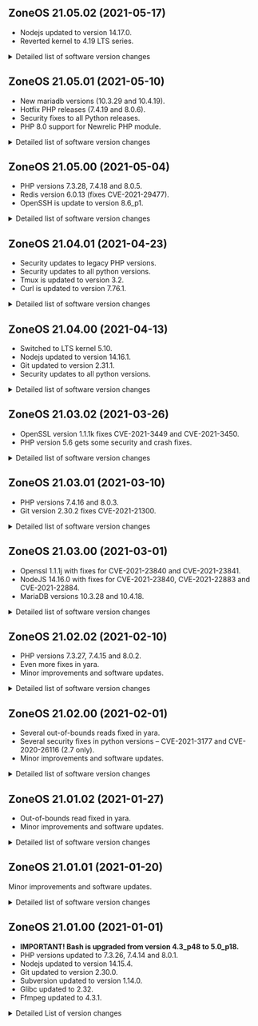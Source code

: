 ## ZoneOS 21.05.02 (2021-05-17)

  * Nodejs updated to version 14.17.0.
  * Reverted kernel to 4.19 LTS series.

<details>
  <summary>Detailed list of software version changes</summary>

  ### Changes

  * media-gfx/imagemagick 7.0.11.11 -> 7.0.11.12
  * net-libs/nodejs 14.16.1 -> 14.17.0
  * sys-kernel/zoneos-kernel 5.10.35 -> 4.19.190
</details>

## ZoneOS 21.05.01 (2021-05-10)

  * New mariadb versions (10.3.29 and 10.4.19).
  * Hotfix PHP releases (7.4.19 and 8.0.6).
  * Security fixes to all Python releases.
  * PHP 8.0 support for Newrelic PHP module.

<details>
  <summary>Detailed list of software version changes</summary>

  ### Changes

  * app-arch/unzip 6.0_p25-r1 -> 6.0_p26
  * dev-db/mariadb 10.3.28 -> 10.3.29
  * dev-db/mariadb 10.4.18 -> 10.4.19
  * dev-lang/php 7.4.18 -> 7.4.19
  * dev-lang/php 8.0.5 -> 8.0.6
  * dev-lang/python 2.7.18_p8 -> 2.7.18_p9
  * dev-lang/python 3.6.13_p1 -> 3.6.13_p3
  * dev-lang/python 3.8.8_p1 -> 3.8.9_p2
  * dev-php/blackfire 1.56.1 -> 1.57.0
  * dev-php/newrelic 9.16.0.295 -> 9.17.1.301
  * media-gfx/imagemagick 7.0.11.10 -> 7.0.11.11
  * media-gfx/libimagequant 2.12.3 -> 2.14.0
  * sys-kernel/zoneos-kernel 5.10.34 -> 5.10.35
</details>

## ZoneOS 21.05.00 (2021-05-04)

  * PHP versions 7.3.28, 7.4.18 and 8.0.5.
  * Redis version 6.0.13 (fixes CVE-2021-29477).
  * OpenSSH is update to version 8.6_p1.

<details>
  <summary>Detailed list of software version changes</summary>

  ### Changes

  * app-forensics/yara 4.0.5 -> 4.1.0
  * app-text/qpdf 10.1.0 -> 10.3.1
  * dev-db/redis 6.0.12 -> 6.0.13
  * dev-lang/php 7.3.27 -> 7.3.28
  * dev-lang/php 7.4.16 -> 7.4.18
  * dev-lang/php 8.0.3 -> 8.0.5
  * dev-php/pecl-redis 5.3.3 -> 5.3.4
  * media-gfx/imagemagick 7.0.11.8 -> 7.0.11.10
  * media-libs/lcms 2.11 -> 2.12
  * net-misc/openssh 8.4_p1-r3 -> 8.6_p1-r1
  * sys-apps/file 5.39-r4 -> 5.40-r2
  * sys-kernel/zoneos-kernel 5.10.32 -> 5.10.34
  * sys-process/htop 3.0.2 -> 3.0.5
</details>

## ZoneOS 21.04.01 (2021-04-23)

  * Security updates to legacy PHP versions.
  * Security updates to all python versions.
  * Tmux is updated to version 3.2.
  * Curl is updated to version 7.76.1.

<details>
  <summary>Detailed list of software version changes</summary>

  ### Changes

  * app-arch/unrar 6.0.3 -> 6.0.4
  * app-misc/tmux 3.1c -> 3.2
  * dev-lang/php 7.0.33-r6 -> 7.0.33-r7
  * dev-lang/php 7.1.33 -> 7.1.33-r1
  * dev-lang/python 2.7.18_p7 -> 2.7.18_p8
  * dev-lang/python 3.6.13 -> 3.6.13_p1
  * dev-lang/python 3.8.8 -> 3.8.8_p1
  * dev-php/blackfire 1.53.0 -> 1.56.1
  * dev-php/maxminddb 1.5.0 -> 1.6.0
  * media-gfx/imagemagick 7.0.11.6 -> 7.0.11.8
  * net-misc/curl 7.74.0-r2 -> 7.76.1
  * sys-apps/util-linux 2.35.2 -> 2.36.2
  * sys-kernel/zoneos-kernel 5.10.29 -> 5.10.32
</details>

## ZoneOS 21.04.00 (2021-04-13)

  * Switched to LTS kernel 5.10.
  * Nodejs updated to version 14.16.1.
  * Git updated to version 2.31.1.
  * Security updates to all python versions.

<details>
  <summary>Detailed list of software version changes</summary>

  ### Changes

  * app-arch/tar 1.32-r1 -> 1.34
  * app-arch/unrar 5.9.4 -> 6.0.3
  * app-arch/zstd 1.4.5 -> 1.4.9
  * app-crypt/gnupg 2.2.20-r2 -> 2.2.27
  * app-editors/vim 8.2.0360 -> 8.2.0814-r100
  * app-misc/mc 4.8.25-r1 -> 4.8.26-r1
  * app-text/poppler 20.11.0 -> 21.02.0
  * app-text/qpdf 10.0.4 -> 10.1.0
  * dev-db/freetds 1.00.558 -> 1.2.18
  * dev-db/mariadb-connector-c 3.1.11 -> 3.1.12
  * dev-db/redis 6.0.9 -> 6.0.12
  * dev-db/sqlite 3.33.0 -> 3.34.1
  * dev-lang/python 2.7.18-r6 -> 2.7.18_p7
  * dev-lang/python 3.6.12-r2 -> 3.6.13
  * dev-lang/python 3.8.7-r1 -> 3.8.8
  * dev-php/pecl-gnupg 1.4.0-r3 -> 1.5.0
  * dev-php/pecl-mongodb 1.9.0 -> 1.9.1
  * dev-vcs/git 2.30.2 -> 2.31.1
  * media-gfx/gifsicle 1.91 -> 1.92
  * media-gfx/imagemagick 7.0.11.4 -> 7.0.11.6
  * media-libs/dav1d 0.8.0 -> 0.8.2
  * media-libs/gd 2.3.0 -> 2.3.1
  * media-libs/tiff 4.1.0 -> 4.2.0
  * media-video/ffmpeg 4.3.1 -> 4.3.2
  * net-libs/nodejs 14.16.0 -> 14.16.1
  * sys-kernel/zoneos-kernel 4.19.183 -> 5.10.29
</details>

## ZoneOS 21.03.02 (2021-03-26)

  * OpenSSL version 1.1.1k fixes CVE-2021-3449 and CVE-2021-3450.
  * PHP version 5.6 gets some security and crash fixes.

<details>
  <summary>Detailed list of software version changes</summary>

  ### Changes

  * dev-libs/openssl 1.1.1j -> 1.1.1k
  * dev-php/blackfire 1.49.1 -> 1.53.0
  * dev-php/sourceguardian 11.4.1-r1 -> 12.0
  * media-gfx/imagemagick 7.0.11.3 -> 7.0.11.4
  * sys-kernel/zoneos-kernel 4.19.179 -> 4.19.183
</details>

## ZoneOS 21.03.01 (2021-03-10)

  * PHP versions 7.4.16 and 8.0.3.
  * Git version 2.30.2 fixes CVE-2021-21300.

<details>
  <summary>Detailed list of software version changes</summary>

  ### Changes

  * dev-lang/php 7.4.15 -> 7.4.16
  * dev-lang/php 8.0.2 -> 8.0.3
  * dev-vcs/git 2.30.1 -> 2.30.2
  * media-gfx/imagemagick 7.0.11.1 -> 7.0.11.3
  * net-dns/bind-tools 9.16.7 -> 9.16.12
  * sys-kernel/zoneos-kernel 4.19.177 -> 4.19.179
</details>

## ZoneOS 21.03.00 (2021-03-01)

  * Openssl 1.1.1j with fixes for CVE-2021-23840 and CVE-2021-23841.
  * NodeJS 14.16.0 with fixes for CVE-2021-23840, CVE-2021-22883 and CVE-2021-22884.
  * MariaDB versions 10.3.28 and 10.4.18.

<details>
  <summary>Detailed list of software version changes</summary>

  ### Changes

  * dev-db/mariadb 10.3.27 -> 10.3.28
  * dev-db/mariadb 10.4.17 -> 10.4.18
  * dev-libs/openssl 1.1.1i -> 1.1.1j
  * dev-php/pecl-xdebug 3.0.2 -> 3.0.3
  * media-gfx/imagemagick 7.0.10.61 -> 7.0.11.1
  * net-libs/nodejs 14.15.5 -> 14.16.0
  * sys-kernel/zoneos-kernel 4.19.175 -> 4.19.177
</details>

## ZoneOS 21.02.02 (2021-02-10)

  * PHP versions 7.3.27, 7.4.15 and 8.0.2.
  * Even more fixes in yara.
  * Minor improvements and software updates.

<details>
  <summary>Detailed list of software version changes</summary>

  ### Changes

  * app-antivirus/clamav 0.103.0-r2 -> 0.103.1
  * app-forensics/yara 4.0.4 -> 4.0.5
  * dev-lang/php 7.3.26 -> 7.3.27
  * dev-lang/php 7.4.14 -> 7.4.15
  * dev-lang/php 8.0.1 -> 8.0.2
  * dev-php/blackfire 1.49.0 -> 1.49.1
  * dev-php/pecl-redis 5.3.2 -> 5.3.3
  * dev-vcs/git 2.30.0 -> 2.30.1
  * net-libs/nodejs 14.15.4 -> 14.15.5
  * sys-kernel/zoneos-kernel 4.19.172 -> 4.19.175
</details>

## ZoneOS 21.02.00 (2021-02-01)

  * Several out-of-bounds reads fixed in yara.
  * Several security fixes in python versions – CVE-2021-3177 and CVE-2020-26116 (2.7 only).
  * Minor improvements and software updates.

<details>
  <summary>Detailed list of software version changes</summary>

  ### Changes

  * app-forensics/yara 4.0.3 -> 4.0.4
  * dev-lang/python 2.7.18-r5 -> 2.7.18-r6
  * dev-lang/python 3.6.12-r1 -> 3.6.12-r2
  * dev-lang/python 3.8.6-r1 -> 3.8.7-r1
  * media-gfx/imagemagick 7.0.10.60 -> 7.0.10.61
  * sys-kernel/zoneos-kernel 4.19.170 -> 4.19.172

  ### Added

  * dev-libs/cjose 0.6.1
  * www-apache/mod_auth_openidc 2.4.5
</details>

## ZoneOS 21.01.02 (2021-01-27)

  * Out-of-bounds read fixed in yara.
  * Minor improvements and software updates.

<details>
  <summary>Detailed list of software version changes</summary>

  ### Changes

  * app-forensics/yara 4.0.2-r1 -> 4.0.3
  * dev-php/blackfire 1.48.1 -> 1.49.0
  * dev-php/newrelic 9.15.0.293 -> 9.16.0.295
  * media-gfx/imagemagick 7.0.10.58 -> 7.0.10.60
  * sys-kernel/zoneos-kernel 4.19.168 -> 4.19.170
</details>

## ZoneOS 21.01.01 (2021-01-20)

Minor improvements and software updates.

<details>
  <summary>Detailed list of software version changes</summary>

  ### Changes

  * media-gfx/imagemagick 7.0.10.56 -> 7.0.10.58
  * sys-kernel/zoneos-kernel 4.19.165 -> 4.19.168
</details>

## ZoneOS 21.01.00 (2021-01-01)

- **IMPORTANT! Bash is upgraded from version 4.3_p48 to 5.0_p18.**
- PHP versions updated to 7.3.26, 7.4.14 and 8.0.1.
- Nodejs updated to version 14.15.4.
- Git updated to version 2.30.0.
- Subversion updated to version 1.14.0.
- Glibc updated to 2.32.
- Ffmpeg updated to 4.3.1.

<details>
  <summary>Detailed List of version changes</summary>

  ### Changes

  * app-antivirus/clamav 0.102.4-r1 -> 0.103.0-r2
  * app-arch/lz4 1.9.2 -> 1.9.3
  * app-arch/tar 1.32 -> 1.32-r1
  * app-arch/zstd 1.4.4-r4 -> 1.4.5
  * app-crypt/pinentry 1.1.0-r2 -> 1.1.0-r3
  * app-editors/nano 4.9.3 -> 5.3-r1
  * app-forensics/yara 4.0.2 -> 4.0.2-r1
  * app-misc/mc 4.8.24 -> 4.8.25-r1
  * app-shells/bash 4.3_p48-r2 -> 5.0_p18
  * app-text/ghostscript-gpl 9.52-r1 -> 9.53.3-r4
  * app-text/poppler 0.90.1 -> 20.11.0
  * app-text/poppler-data 0.4.9 -> 0.4.10
  * app-text/qpdf 9.0.2 -> 10.0.4
  * dev-db/mariadb-connector-c 3.1.10 -> 3.1.11
  * dev-db/postgresql 12.4 -> 12.5
  * dev-db/unixODBC 2.3.5-r1 -> 2.3.9
  * dev-lang/luajit 2.0.5-r2 -> 2.0.5-r3
  * dev-lang/php 7.3.25 -> 7.3.26
  * dev-lang/php 7.4.13 -> 7.4.14
  * dev-lang/php 8.0.0 -> 8.0.1
  * dev-lang/python 2.7.18-r4 -> 2.7.18-r5
  * dev-lang/python 3.6.12 -> 3.6.12-r1
  * dev-lang/python 3.8.5 -> 3.8.6-r1
  * dev-libs/boost 1.72.0-r2 -> 1.74.0-r1
  * dev-libs/expat 2.2.8 -> 2.2.10
  * dev-libs/jansson 2.13.1 -> 2.13.1-r1
  * dev-libs/libev 4.31 -> 4.33
  * dev-libs/libgit2 1.0.1-r1 -> 1.1.0-r2
  * dev-libs/libusb 1.0.21-r1 -> 1.0.23-r1
  * dev-libs/libverto 0.2.5-r1 -> 0.3.1-r1
  * dev-libs/libxml2 2.9.10-r3 -> 2.9.10-r4
  * dev-libs/libxslt 1.1.34 -> 1.1.34-r1
  * dev-libs/lzo 2.09 -> 2.10
  * dev-libs/oniguruma 6.9.4 -> 6.9.6-r1
  * dev-libs/protobuf 3.12.4 -> 3.13.0
  * dev-php/blackfire 1.46.3 -> 1.48.1
  * dev-php/newrelic 9.14.0.290 -> 9.15.0.293
  * dev-php/pecl-xdebug 3.0.1 -> 3.0.2
  * dev-vcs/git 2.29.2 -> 2.30.0
  * dev-vcs/subversion 1.12.2 -> 1.14.0-r1
  * mail-mta/postfix 3.3.14 -> 3.3.15
  * media-gfx/imagemagick 7.0.10.48 -> 7.0.10.56
  * media-gfx/pngquant 2.12.5 -> 2.13.1
  * media-libs/fontconfig 2.13.0-r4 -> 2.13.1-r2
  * media-libs/jbig2dec 0.18 -> 0.19
  * media-libs/libjpeg-turbo 2.0.5-r2 -> 2.0.6
  * media-libs/mesa 20.1.10 -> 20.2.4
  * media-libs/openjpeg 2.3.1-r1 -> 2.4.0
  * media-libs/opus 1.3 -> 1.3.1-r1
  * media-libs/x264 0.0.20190214 -> 0.0.20190903-r1
  * media-video/ffmpeg 4.2.4 -> 4.3.1
  * net-libs/libtirpc 1.0.2-r1 -> 1.2.6
  * net-libs/nodejs 14.15.1 -> 14.15.4
  * net-misc/memcached 1.6.8 -> 1.6.9
  * net-nds/openldap 2.4.46 -> 2.4.56
  * sys-apps/diffutils 3.7 -> 3.7-r1
  * sys-apps/gawk 5.0.1 -> 5.1.0
  * sys-apps/sed 4.7 -> 4.8
  * sys-devel/make 4.2.1-r4 -> 4.3
  * sys-kernel/zoneos-kernel 4.19.163 -> 4.19.165
  * sys-libs/db 5.3.28-r2 -> 5.3.28-r4
  * sys-libs/gdbm 1.13-r2 -> 1.18.1-r1
  * sys-libs/glibc 2.30-r8 -> 2.32-r3
  * sys-process/htop 2.2.0 -> 3.0.2
  * x11-libs/gdk-pixbuf 2.38.1-r1 -> 2.42.2
  * x11-libs/libX11 1.6.12 -> 1.7.0
  * x11-libs/libXau 1.0.8-r1 -> 1.0.9-r1
  * x11-libs/libXdmcp 1.1.2-r2 -> 1.1.3
  * x11-libs/libXext 1.3.3-r1 -> 1.3.4
  * x11-libs/libXtst 1.2.3-r1 -> 1.2.3-r2
  * x11-libs/libdrm 2.4.102 -> 2.4.103
  * x11-libs/libxshmfence 1.3-r1 -> 1.3-r2

  ### Added

  * app-arch/p7zip 16.02-r4
  * dev-libs/tomsfastmath 0.13.1
  * media-libs/dav1d 0.8.0
  * net-libs/gnutls 3.6.15
  * www-apache/modsec-sdbm-util 20181217

  ### Removed

  * dev-php/pecl-redis 3.1.6
</details>
